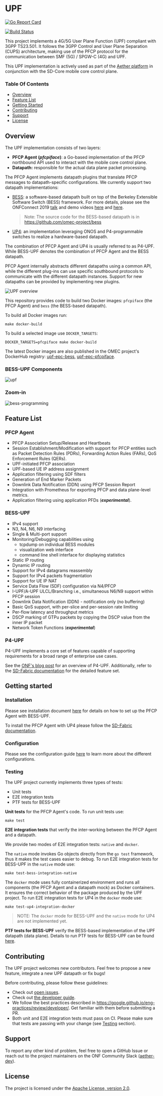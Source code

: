 <!--
SPDX-License-Identifier: Apache-2.0
Copyright 2019 Intel Corporation
-->

# UPF

[![Go Report Card](https://goreportcard.com/badge/github.com/omec-project/upf)](https://goreportcard.com/report/github.com/omec-project/upf)

[![Build Status](https://jenkins.onosproject.org/buildStatus/icon?job=bess-upf-linerate-tests&subject=Linerate+Tests)](https://jenkins.onosproject.org/job/bess-upf-linerate-tests/)

This project implements a 4G/5G User Plane Function (UPF) compliant with 3GPP
TS23.501. It follows the 3GPP Control and User Plane Separation (CUPS)
architecture, making use of the PFCP protocol for the communication between
SMF (5G) / SPGW-C (4G) and UPF.

This UPF implementation is actively used as part of the
[Aether platform](https://opennetworking.org/aether/) in conjunction with the
SD-Core mobile core control plane.

### Table Of Contents
  * [Overview](#overview)
  * [Feature List](#feature-list)
  * [Getting Started](#getting-started)
  * [Contributing](#contributing)
  * [Support](#support)
  * [License](#license)


## Overview

The UPF implementation consists of two layers:

- **PFCP Agent (_pfcpiface_)**: a Go-based implementation of the PFCP northbound API used to interact with the mobile core control plane.
- **Datapath:** responsible for the actual data plane packet processing.

The PFCP Agent implements datapath plugins that translate
  PFCP messages to datapath-specific configurations. We currently support two
  datapath implementations:
  - [BESS](https://github.com/omec-project/bess): a software-based datapath
    built on top of the Berkeley Extensible Software Switch (BESS) framework.
    For more details, please see the ONFConnect 2019 [talk](https://www.youtube.com/watch?v=fqJGWcwcOxE)
    and demo videos [here](https://www.youtube.com/watch?v=KxK64jalKHw) and
    [here](https://youtu.be/rWnZuJeUWi4).
    > Note: The source code for the BESS-based datapath is in https://github.com/omec-project/bess
  - [UP4](https://github.com/omec-project/up4): an implementation leveraging
    ONOS and P4-programmable switches to realize a hardware-based datapath.

The combination of PFCP Agent and UP4 is usually referred to as P4-UPF. While
BESS-UPF denotes the combination of PFCP Agent and the BESS datapath.

PFCP Agent internally abstracts different datapaths using a common API, while
the different plug-ins can use specific southbound protocols to communicate with
the different datapath instances. Support for new datapaths can be provided by
implementing new plugins.

![UPF overview](./docs/images/upf-overview.jpg)

This repository provides code to build two Docker images: `pfcpiface` (the PFCP
Agent) and `bess` (the BESS-based datapath).

To build all Docker images run:

```
make docker-build
```

To build a selected image use `DOCKER_TARGETS`:

```
DOCKER_TARGETS=pfcpiface make docker-build
```

The latest Docker images are also published in the OMEC project's DockerHub
registry: [upf-epc-bess](https://hub.docker.com/r/omecproject/upf-epc-bess),
[upf-epc-pfcpiface](https://hub.docker.com/r/omecproject/upf-epc-pfcpiface).

### BESS-UPF Components

![upf](docs/images/upf.svg)

### Zoom-in

![bess-programming](docs/images/bess-programming.svg)

## Feature List

### PFCP Agent
* PFCP Association Setup/Release and Heartbeats
* Session Establishment/Modification with support for PFCP entities such as
  Packet Detection Rules (PDRs), Forwarding Action Rules (FARs), QoS Enforcement
  Rules (QERs).
* UPF-initiated PFCP association
* UPF-based UE IP address assignment
* Application filtering using SDF filters
* Generation of End Marker Packets
* Downlink Data Notification (DDN) using PFCP Session Report
* Integration with Prometheus for exporting PFCP and data plane-level metrics.
* Application filtering using application PFDs (_**experimental**_).

### BESS-UPF
* IPv4 support
* N3, N4, N6, N9 interfacing
* Single & Multi-port support
* Monitoring/Debugging capabilities using
  - tcpdump on individual BESS modules
  - visualization web interface
  - command line shell interface for displaying statistics
* Static IP routing
* Dynamic IP routing
* Support for IPv4 datagrams reassembly
* Support for IPv4 packets fragmentation
* Support for UE IP NAT
* Service Data Flow (SDF) configuration via N4/PFCP
* I-UPF/A-UPF ULCL/Branching i.e., simultaneous N6/N9 support within PFCP session
* Downlink Data Notification (DDN) - notification only (no buffering)
* Basic QoS support, with per-slice and per-session rate limiting
* Per-flow latency and throughput metrics
* DSCP marking of GTPu packets by copying the DSCP value from the inner IP packet
* Network Token Functions (_**experimental**_)

### P4-UPF
P4-UPF implements a core set of features capable of supporting requirements for
a broad range of enterprise use cases.

See the [ONF's blog post](https://opennetworking.org/news-and-events/blog/using-p4-and-programmable-switches-to-implement-a-4g-5g-upf-in-aether/)
for an overview of P4-UPF. Additionally, refer to the [SD-Fabric documentation](https://docs.sd-fabric.org/master/advanced/p4-upf.html)
for the detailed feature set.

## Getting started

### Installation

Please see installation document [here](docs/INSTALL.md) for details on how to
set up the PFCP Agent with BESS-UPF.

To install the PFCP Agent with UP4 please follow the [SD-Fabric documentation](https://docs.sd-fabric.org/master/index.html).

### Configuration

Please see the configuration guide [here](docs/configuration-guide.md) to learn
more about the different configurations.

### Testing

The UPF project currently implements three types of tests:
  - Unit tests
  - E2E integration tests
  - PTF tests for BESS-UPF

**Unit tests** for the PFCP Agent's code. To run unit tests use:

```
make test
```

**E2E integration tests** that verify the inter-working between the PFCP Agent
and a datapath.

We provide two modes of E2E integration tests: `native` and `docker`.

The `native` mode invokes Go objects directly from the `go test` framework, thus
it makes the test cases easier to debug. To run E2E integration tests for
BESS-UPF in the `native` mode use:

```
make test-bess-integration-native
```

The `docker` mode uses fully containerized environment and runs all components
(the PFCP Agent and a datapath mock) as Docker containers. It ensures the
correct behavior of the package produced by the UPF project. To run E2E
integration tests for UP4 in the `docker` mode use:

```
make test-up4-integration-docker
```

> NOTE: The `docker` mode for BESS-UPF and the `native` mode for UP4 are not implemented yet.

**PTF tests for BESS-UPF** verify the BESS-based implementation of the UPF
datapath (data plane). Details to run PTF tests for BESS-UPF can be found [here](./ptf/README.md).

## Contributing

The UPF project welcomes new contributors. Feel free to propose a new feature,
integrate a new UPF datapath or fix bugs!

Before contributing, please follow these guidelines:

* Check out [open issues](https://github.com/omec-project/upf/issues).
* Check out [the developer guide](./docs/developer-guide.md).
* We follow the best practices described in https://google.github.io/eng-practices/review/developer/.
  Get familiar with them before submitting a PR.
* Both unit and E2E integration tests must pass on CI. Please make sure that
  tests are passing with your change (see [Testing](#testing) section).

## Support

To report any other kind of problem, feel free to open a GitHub Issue or reach
out to the project maintainers on the ONF Community Slack ([aether-dev](https://app.slack.com/client/T095Z193Q/C01E4HMLBNV)).

## License

The project is licensed under the [Apache License, version 2.0](./LICENSES/Apache-2.0.txt).
